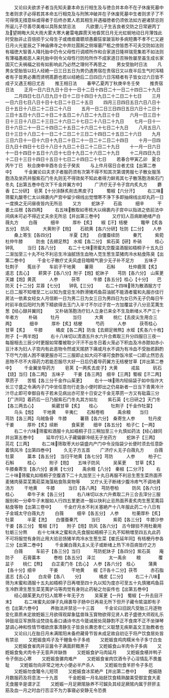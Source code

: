<!-- { "loadSidebar": true } -->
　　又论曰夫欲求子者当先知夫妻本命五行相生及与徳合并本命不在子休废死墓中生者则求子必得若其本命五行相克及与刑煞冲破并在子休废死墓中生者则求子了不可得慎无措意纵或得者于后终亦累人若其相生并遇福徳者仍须依法如方避诸禁忌则所诞儿子尽善尽美难以具陈矣禁忌法
　　凡欲要儿子生吉良者交防之日常避丙丁及望朔晦大风大雨大雾大寒大暑雷电霹雳天地昏冥日月无光虹蜺地动日月薄蚀此时受胎非止百倍损于父母生子或瘖痖聋聩顽愚癫狂挛跛盲眇多病短夀不孝不仁又避日月火光星辰之下神庙佛寺之中井灶圊厠之侧塜墓尸柩之傍皆悉不可夫交防如法则有福徳大智善人降托胎中仍令父母性行调顺所作和合家道日隆祥瑞竞集若不如法则有薄福愚痴恶人来托胎中则令父母性行防险所作不成家道日否殃咎屡至虽生成长家国灭亡夫祸福之验有如影响此乃必然之理何不再思之
　　男女受胎时日法
　　凡男女受胎皆以妇人经絶一日三日五日为男仍遇男宿在贵宿日又以夜半后生气时泻精者有子皆男必夀而贤明髙爵也若以经絶后二日四日六日泻精者有子皆女过六日皆不成子又遇王相日尤吉
　　推王相日法
　　春甲乙夏丙丁秋庚辛冬壬癸
　　推贵宿日法
　　正月一日六日九日十日十一日十二日十四日二十一日二十四日二十九日
　　二月四日七日八日九日十日十二日十四日十九日二十二日二十七日
　　三月一日六日七日八日十日十七日二十日二十五日
　　四月三日四日五日六日八日十日十五日十八日二十二日二十八日
　　五月一日二日三日四日五日六日十二日十三日十五日十六日二十日二十五日二十八日二十九日三十日
　　六月一日三日十日十三日十八日二十三日二十六日二十七日二十八日二十九日
　　七月一日十一日十六日二十一日二十四日二十五日二十六日二十七日二十九日
　　八月五日八日十三日十八日二十一日二十二日二十三日二十四日二十五日二十六日
　　九月三日六日十一日十六日十九日二十日二十一日二十二日二十四日
　　十月一日四日九日十四日十七日十八日十九日二十日二十二日二十九日
　　十一月一日六日十一日十四日十五日十六日十七日十九日二十六日二十九日
　　十二月四日九日十二日十三日十四日十五日十七日二十四日二十七日
　　若春合甲寅乙卯　夏合丙午丁巳　秋合庚申辛酉冬合壬子癸亥
　　与上件月宿日合者尤佳【出第二巻中】
　　千金翼论曰夫求子者服药须有次第不得不知其次第谓男服七子散女服荡胞汤及坐药并服紫石门冬丸则无不得效矣不知此者得力鲜焉其七子散荡胞汤紫石门冬丸【出第五巻中在次下千金并翼方中】
　　广济疗无子令子宫内炙丸方
　　麝香【二分研】　皂荚【十分涂酥炙削去黒皮子】　　　蜀椒【六分汗】
　　右三味筛蜜丸酸枣仁太以绵裹内产宫中留少绵线出觉憎寒不浄下多即抽绵线出却丸药一日一度换之无问昼夜皆内无所忌
　　又方
　　蛇牀子　　石盐　　　细辛　　　干姜土瓜根【各四两】
　　右五味散取如枣核大以绵裹内子宫中以指进之依前法中间病未可必不得近丈夫余无所忌【并出第三巻中】
　　又疗妇人百病断絶绪产白薇丸方
　　白薇　　　细辛　　　厚朴【炙】　　椒【汗】桔梗　　　鼈甲【炙各五分】　防风　　　大黄附子【炮】　　石硫黄【各六分研】牡防【二分】　　人参
　　桑上寄生【各四分】　　　　半夏【洗】　　白僵蚕续防　　　秦芁　　　紫菀　　　杜仲牛膝　　　防虫【去翅足熬】　水蛭【各二分】　紫石英【研】朴硝　　　桂心　　　钟乳　　　当归【各八分】
　　右二十七味筛蜜丸空腹温酒服如梧桐子十五丸日二渐加至三十丸不吐不利忌生冷油腻饧生血物人苋生葱生菜猪肉冷水粘食陈臭【出第二巻中】
　　千金七子散疗丈夫风虚目暗精气衰少无子补不足方
　　五味子　　牡荆子　　菟丝子　　车前子干地黄　　薯蓣　　　石斛　　　杜仲鹿茸【炙】　　逺志【去心】　　菥蓂子【各八分】附子【炮】蛇牀子　　芎防【各六分】　山茱茰　　天雄【炮】黄芪　　　人参　　　茯苓　　　牛膝【各五分】桂心【十分】　　巴防天【十二分】苁蓉【七分】　　钟乳【三分】
　　右二十四味筛为散酒服方寸匕日二服不知増至二匕以知为度忌生冷酢滑猪鸡鱼蒜油腻不能酒者蜜和丸服亦佳行房法一依素女经女人月信断一日为男二日为女三日为男四日为女已外无子仍每日午时前半夜后阳时为男下精欲得去玉门入半寸不尔过子宫一方加覆盆子八分忌芜荑生葱【经心録并翼同】
　　又朴硝荡胞汤疗妇人立身已来全不生及断绪乆不产三十年者方
　　朴硝　　　牡丹　　　当归　　　大黄
　　桃仁【去皮尖生用合三两】　　　　细辛　　　厚朴【炙】桔梗　　　芍药　　　人参　　　茯苓桂心　　　甘草【炙】　　牛膝　　　橘皮【各二两】防虫【去翅足微熬】水蛭【炙各六十枚】附子【一两半炮】
　　右十八味切以清酒五升水六升合煮取三升分四服日三夜一每服相去三辰少时更服如常覆被取少汗汗不出冬日着火笼必下积血及冷赤脓如赤小豆汁本为妇人子宫内有此恶物令然或天隂脐下痛或月水不调为有冷血不受胎若斟酌下尽气力弱人困不堪更服亦可二三服即止如大闷不堪可食酢饭冷浆一口即止然恐去恶物不尽不大得药力若能忍服尽大好一日后仍着导药翼方无桔梗甘草【并出第二巻中】
　　千金翼坐导药方
　　皂荚【一两炙去皮子】大黄　　　戎盐　　　矾石【烧】当归【各二两】　五味子　　干姜【各三两】　细辛【三两】蜀椒【汗二两】　葶苈子　　苦瓠【各三分千金作山茱茰】
　　右十一味筛内轻绢袋子如中指许大长三寸盛之令满内子门中坐任意勿行走急小便时即出之仍易新者一日当下青黄冷汁汁尽止即可幸御自有子若未见病出亦可至十日安之千金无葶苈一方又有砒霜三分【广济同】着药后一日乃服紫石门冬丸其方如左
　　紫石英【七日研之】天门冬【各三两去心】　　　　紫葳甘草【炙】　　桂心　　　牡荆子【千金作牡蒙】
　　乌头【炮】　　干地黄　　辛夷仁　　石斛卷栢　　　禹余粮　　当归　　　芎防【各三两】乌贼鱼骨　牛膝　　　薯蓣【各六分】　桑寄生人参　　　牡丹皮　　干姜　　　厚朴【炙】续断　　　食茱茰　　细辛【各五分】　柏子仁【一两】
　　右二十六味筛蜜和酒服十丸如梧桐子日三稍加至三十丸慎如药法【经心録同并出第五巻中】
　　延年疗妇人子藏偏僻冷结无子坐药方
　　蛇牀子【三两】　芫花【三两】
　　右二味筛取枣大纱袋盛内产门中令没指袋少长便时须去任意卧着慎风冷【出第四巻中】
　　久无子方五首
　　广济疗乆无子白薇丸方
　　白薇　　　牡蒙　　　藁本【各五分】　当归干地黄【各七分】芎防　　　人参　　　柏子仁石斛　　　桂心　　　附子【炮】　　五味子防风　　　吴茱茰　　甘草【炙】　　牛膝桑寄生【各六分】姜黄【七分】　　禹余粮【八分】　秦椒【二分汗】
　　右二十味筛蜜丸如梧桐子空腹酒下二十丸加至三十丸日再服不利忌生葱生菜热面荞麦猪肉葵菜芜荑菘菜海藻粘食陈臭物等
　　又疗乆无子断绪少腹冷疼气不调地黄汤方
　　干地黄　　牛膝　　　当归【各八两】　芎防卷柏　　　防风【各六分】　桂心　　　牵牛子末【各三分】
　　右八味切以水六升煮取二升三合去滓分三服服别和一分牵牛子末服如人行四五里更进一服以快利止忌热面荞麦炙肉生葱芜荑蒜粘食等物【出第三卷中】
　　千金疗月水不利关塞絶产十八年服此药二十八日有子金城太守白薇丸方
　　白薇　　　细辛【各五分】　人参　　　杜蘅厚朴【炙】　　牡蒙　　　半夏【洗】　　白僵蚕秦芁　　　当归　　　紫菀【各三分】　牛膝沙参　　　干姜【各三分】　蜀椒【汗】　　附子【炮】防风【各六分】　古今録验不用杜蘅用牡蛎三分熬
　　右十七味末之蜜和丸先食服如梧桐子三丸不知稍増至四五丸此药不可将服觉有身则止用大验忌饧猪羊肉冷水生葱生菜【崔氏延年同】有桔梗丹参各三分【出第二巻中】
　　千金翼白薇丸主乆无子或断绪上热下冷百病皆疗之方
　　白薇　　　车前子【各三分】当归　　　芎防蛇牀子【各四分】紫石英　　庵防子　　石膏藁本　　　巻柏【各五分】　泽兰　　　太一禹余
　　粮　　　　覆盆子　　桃仁【熬】　　白芷麦门冬【去心】　人参【各六分】　桂心　　　蒲黄【各十分】细辛　　　干姜　　　干地黄　　椒【汗各十二分】茯苓　　　赤石脂　　逺志【去心】　　白龙骨【各八
　　分】　　　　橘皮【二分】
　　右二十八味筛为末蜜和酒服十五丸如梧桐子日再増至四十丸以知为度亦可至五十丸慎猪鸡鱼蒜生冷酢滑生葱生菜芜荑驴马等肉觉有身则止药秘之勿妄传也【出第五巻中】
　　经心録茱茰丸疗妇人隂寒十年无子方
　　吴茱茰【一升】　蜀椒【一升去目汗末】
　　右二味蜜丸如弹子丸绵裹导子肠中日再易无所下但开子藏令隂温即有子也【出第六巻中】
　　养胎法并禁忌一十三首
　　千金论曰旧説凡受胎三月逐物变化禀质未定故姙娠三月欲得观犀象猛兽珠玉寳物欲得见贤人君子盛徳大师观礼乐钟鼓俎豆军旅陈设焚烧名香口诵诗书古今箴诫居处简静割不正不食席不正不坐弹琴瑟调心神和性情节嗜欲庶事清静生子皆良长夀忠孝仁义聪慧无疾斯盖文王胎教者也
　　又论曰儿在胎日月未满隂阳未备府藏骨节皆未成足故自初讫于将产饮食居处皆有禁忌
　　又姙娠食鸡子及干鲤鱼令子多疮
　　又姙娠食鸡肉糯米令子多寸白虫
　　又姙娠食雀肉并豆醤令子满面皯黯黒子
　　又姙娠食山羊肉令子多病
　　又姙娠食兔犬肉令子无音声并缺唇
　　又姙娠食驴马肉延月
　　又姙娠食椹并鸭子令子倒出心寒
　　又姙娠食骡肉难产
　　又姙娠食雀肉饮酒令子心淫情乱不畏羞耻
　　又姙娠勿向非常之地大小便必半产杀人
　　又姙娠勿食羊肝令子多厄
　　又姙娠勿食鼈令儿短项
　　又姙娠食冰浆絶产【并出第二巻中】
　　姙娠随月数服药及将息法一十九首
　　千金姙娠一月名始胚饮食精熟酸美受御宜食大麦无食腥辛是谓才正
　　又姙娠一月足厥隂脉养不可鍼灸其经足厥隂内属于肝肝主筋及血一月之时血行否涩不为力事寝必安静无令恐畏
